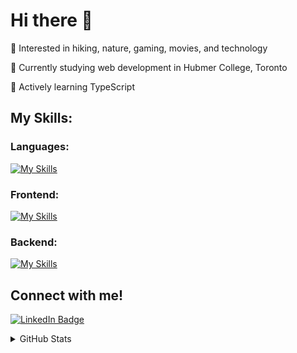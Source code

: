 # Hi there 👋

💭 Interested in hiking, nature, gaming, movies, and technology 

📖 Currently studying web development in Hubmer College, Toronto 

🌱 Actively learning TypeScript

## My Skills:
### Languages:
[![My Skills](https://skillicons.dev/icons?i=js,ts,cs,php,html,css,sass&theme=dark&perline=12)](https://skillicons.dev)
### Frontend:
[![My Skills](https://skillicons.dev/icons?i=react,vite,redux,tailwind,materialui,webpack,bootstrap,jquery,styledcomponents,figma,wordpress&theme=dark&perline=12)](https://skillicons.dev)
### Backend:
[![My Skills](https://skillicons.dev/icons?i=nodejs,express,mongodb,pug,dotnet,laravel,mysql,firebase,postman,vscode,visualstudio,github,vercel,aws,azure,docker&theme=dark&perline=12)](https://skillicons.dev)

## Connect with me!

[![LinkedIn Badge](https://img.shields.io/badge/LINKEDIN-0183BF?style=flat-square&labelColor=0183BF&logo=linkedin&logoColor=white&link=https://www.linkedin.com/in/adam-thomas-6b563012)](https://www.linkedin.com/in/william-p-56733b211/)

<details>
  <summary>GitHub Stats</summary>
  
[![William's GitHub stats](https://github-readme-stats.vercel.app/api/top-langs?username=williamphk&theme=vue&show_icons=true)](https://github.com/williamphk)
</details>
<!--
**williamphk/williamphk** is a ✨ _special_ ✨ repository because its `README.md` (this file) appears on your GitHub profile.

Here are some ideas to get you started:

- 🔭 I’m currently working on ...
- 🌱 I’m currently learning ...
- 👯 I’m looking to collaborate on ...
- 🤔 I’m looking for help with ...
- 💬 Ask me about ...
- 📫 How to reach me: ...
- 😄 Pronouns: ...
- ⚡ Fun fact: ...
-->

